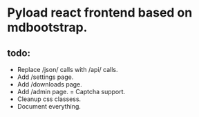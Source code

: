 # Pyload react frontend based on mdbootstrap.


## todo:
- Replace /json/ calls with /api/ calls.
- Add /settings page.
- Add /downloads page.
- Add /admin page.
= Captcha support.
- Cleanup css classess.
- Document everything.
